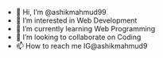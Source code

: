- 👋 Hi, I’m @ashikmahmud99
- 👀 I’m interested in Web Development
- 🌱 I’m currently learning Web Programming
- 💞️ I’m looking to collaborate on Coding
- 📫 How to reach me IG@ashikmahmud9

<!---
ashikmahmud99/ashikmahmud99 is a ✨ special ✨ repository because its `README.md` (this file) appears on your GitHub profile.
You can click the Preview link to take a look at your changes.
--->
